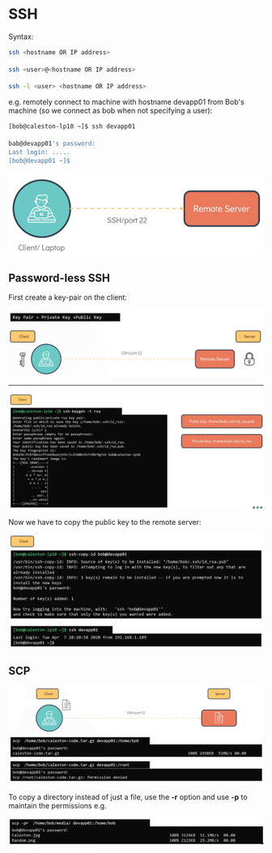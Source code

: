# SSH

Syntax:

```bash
ssh <hostname OR IP address>

ssh <user>@<hostname OR IP address>

ssh -l <user> <hostname OR IP address>
```

e.g. remotely connect to machine with hostname devapp01 from Bob's machine (so we connect as bob when not specifying a user):

```bash
[bob@caleston-lp10 ~]$ ssh devapp01

bab@devapp01's password:
Last login: .....
[bob@devapp01 ~]$
```

![SSH](images/ssh.png)

## Password-less SSH

First create a key-pair on the client:

![Key pair](images/key-pair.png)

---

![SSH keygen](images/ssh-keygen.png)

Now we have to copy the public key to the remote server:

![SSH copy ID](images/ssh-copy-id.png)

## SCP

![SCP](images/scp.png)

To copy a directory instead of just a file, use the **-r** option and use **-p** to maintain the permissions e.g.

![SCP directory](images/scp-directory.png)
